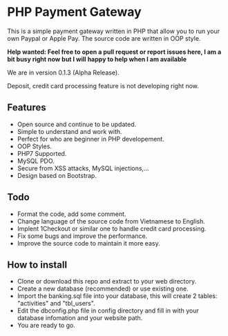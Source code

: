 # PHP Payment Gateway
This is a simple payment gateway written in PHP that allow you to run your own Paypal or Apple Pay. The source code are written in OOP style.

**Help wanted: Feel free to open a pull request or report issues here, I am a bit busy right now but I will happy to help when I am available**

We are in version 0.1.3 (Alpha Release).

Deposit, credit card processing feature is not developing right now. 

## Features
- Open source and continue to be updated.
- Simple to understand and work with.
- Perfect for who are beginner in PHP developement.
- OOP Styles.
- PHP7 Supported.
- MySQL PDO.
- Secure from XSS attacks, MySQL injections,...
- Design based on Bootstrap.


## Todo
- Format the code, add some comment.
- Change language of the source code from Vietnamese to English.
- Implent 1Checkout or similar one to handle credit card processing.
- Fix some bugs and improve the performance.
- Improve the source code to maintain it more easy.

## How to install
- Clone or download this repo and extract to your web directory.
- Create a new database (recommended) or use existing one.
- Import the banking.sql file into your database, this will create 2 tables: "activities" and "tbl_users".
- Edit the dbconfig.php file in config directory and fill in with your database infomation and your website path. 
- You are ready to go.
